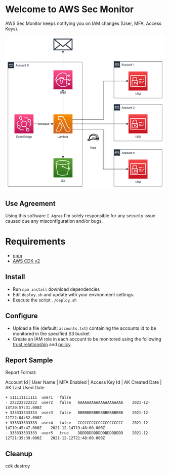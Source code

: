 # Welcome to AWS Sec Monitor
AWS Sec Monitor keeps notifying you on IAM changes (User, MFA, Access Keys).

![Solution Blueprint](resources/blueprint.png)

## Use Agreement
Using this software `I Agree` I'm solely responsible for any security issue caused due any misconfiguration and/or bugs.

# Requirements
* [npm](https://docs.npmjs.com/downloading-and-installing-node-js-and-npm)
* [AWS CDK v2](https://docs.aws.amazon.com/cdk/v2/guide/getting_started.html#getting_started_install)

## Install
* Run `npm install` download dependencies
* Edit `deploy.sh` and update with your environment settings.
* Execute the script `./deploy.sh`

## Configure
* Upload a file (default: `accounts.txt`) containing the accounts id to be monitored in the specified S3 bucket
* Create an IAM role in each account to be monitored using the following [trust relationship](resources/iam-switch-role-trust.json) and [policy](resources/iam-switch-role-policy.json).

## Report Sample
Report Format:

Account Id | User Name | MFA Enabled | Access Key Id | AK Created Date | AK Last Used Date

```
+ 111111111111	user1	false
- 222222222222	user2	false	AAAAAAAAAAAAAAAAAAAA	2021-12-14T20:57:31.000Z
+ 333333333333	user3	false	BBBBBBBBBBBBBBBBBBBB	2021-12-11T22:04:52.000Z
+ 333333333333	user4	false	CCCCCCCCCCCCCCCCCCCC	2021-12-14T19:45:47.000Z	2021-12-14T19:48:00.000Z
- 333333333333	user5	true	DDDDDDDDDDDDDDDDDDDD	2021-12-12T21:35:39.000Z	2021-12-12T21:48:00.000Z
```

## Cleanup
cdk destroy
